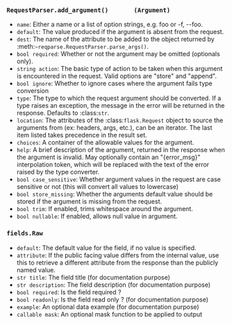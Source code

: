 ### `RequestParser.add_argument()       (Argument)`
- `name`: Either a name or a list of option strings, e.g. foo or -f, --foo.
- `default`: The value produced if the argument is absent from the request.
- `dest`: The name of the attribute to be added to the object returned by :meth:`~reqparse.RequestParser.parse_args()`.
- `bool required`: Whether or not the argument may be omitted (optionals only).
- `string action`: The basic type of action to be taken when this argument is encountered in the request.
                   Valid options are "store" and "append".
- `bool ignore`: Whether to ignore cases where the argument fails type conversion
- `type`: The type to which the request argument should be converted.
          If a type raises an exception, the message in the error will be returned in the response.
          Defaults to  :class:`str`.
- `location`: The attributes of the :class:`flask.Request` object to source the arguments from (ex: headers, args, etc.), can be an iterator.
              The last item listed takes precedence in the result set.
- `choices`: A container of the allowable values for the argument.
- `help`: A brief description of the argument, returned in the response when the argument is invalid.
          May optionally contain an "{error_msg}" interpolation token, which will be replaced with the text of the error raised by the type converter.
- `bool case_sensitive`: Whether argument values in the request are case sensitive or not (this will convert all values to lowercase)
- `bool store_missing`: Whether the arguments default value should be stored if the argument is missing from the request.
- `bool trim`: If enabled, trims whitespace around the argument.
- `bool nullable`: If enabled, allows null value in argument.


### `fields.Raw`
- `default`: The default value for the field, if no value is specified.
- `attribute`: If the public facing value differs from the internal value, use this to retrieve a different attribute from the response than the publicly named value.
- `str title`: The field title (for documentation purpose)
- `str description`: The field description (for documentation purpose)
- `bool required`: Is the field required ?
- `bool readonly`: Is the field read only ? (for documentation purpose)
- `example`: An optional data example (for documentation purpose)
- `callable mask`: An optional mask function to be applied to output
